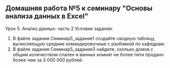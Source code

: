 
## Домашняя работа №5 к семинару "Основы анализа данных в Excel"

Урок 5. Анализ данных: часть 2
Условие задания:
1. В файле задания Семинар5_задание1 создайте сводную таблицу, вычисляющую средние командировочные с разбивкой по кафедрам.
2. В файле задания Семинар5_задание3 найдите, сколько домов с общим количеством спален и ванных комнат не более пяти продано более чем за 3 000 000 рублей.
